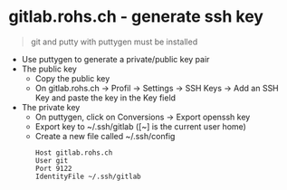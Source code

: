 # gitlab.rohs.ch - generate ssh key

> git and putty with puttygen must be installed

- Use puttygen to generate a private/public key pair
- The public key
	- Copy the public key
	- On gitlab.rohs.ch -> Profil -> Settings -> SSH Keys -> Add an SSH Key and paste the key in the Key field
- The private key
	- On puttygen, click on Conversions -> Export openssh key
	- Export key to ~/.ssh/gitlab ([~] is the current user home)
	- Create a new file called ~/.ssh/config
		```
		Host gitlab.rohs.ch
		User git
		Port 9122
		IdentityFile ~/.ssh/gitlab
		```